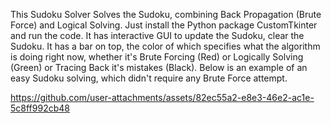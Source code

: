 This Sudoku Solver Solves the Sudoku, combining Back Propagation (Brute Force) and Logical Solving. Just install the Python package CustomTkinter and run the code. It has interactive GUI to update the Sudoku, clear the Sudoku. It has a bar on top, the color of which specifies what the algorithm is doing right now, whether it's Brute Forcing (Red) or Logically Solving (Green) or Tracing Back it's mistakes (Black).
Below is an example of an easy Sudoku solving, which didn't require any Brute Force attempt.

https://github.com/user-attachments/assets/82ec55a2-e8e3-46e2-ac1e-5c8ff992cb48

